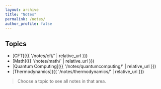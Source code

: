 ```yaml
---
layout: archive
title: "Notes"
permalink: /notes/
author_profile: false
---
```


## Topics

* [CFT]({{ '/notes/cft/' | relative_url }})
* [Math]({{ '/notes/math/' | relative_url }})
* [Quantum Computing]({{ '/notes/quantumcomputing/' | relative_url }})
* [Thermodynamics]({{ '/notes/thermodynamics/' | relative_url }})

> Choose a topic to see all notes in that area.


